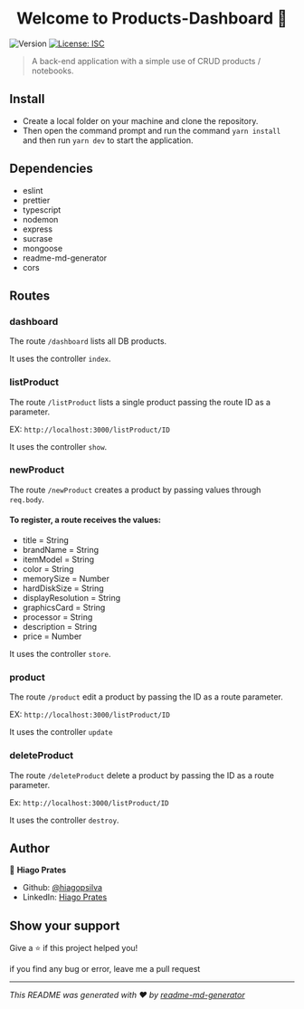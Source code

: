 <h1 align="center">Welcome to Products-Dashboard 👋</h1>
<p>
  <img alt="Version" src="https://img.shields.io/badge/version-1.0.0-blue.svg?cacheSeconds=2592000" />
  <a href="#" target="_blank">
    <img alt="License: ISC" src="https://img.shields.io/badge/License-ISC-yellow.svg" />
  </a>
</p>

> A back-end application with a simple use of CRUD products / notebooks.

## Install

* Create a local folder on your machine and clone the repository.
* Then open the command prompt and run the command ```yarn install``` and then run ```yarn dev``` to start the application.

## Dependencies 
  * eslint
  * prettier
  * typescript
  * nodemon
  * express
  * sucrase
  * mongoose
  * readme-md-generator
  * cors

## Routes

### dashboard 
  The route ```/dashboard``` lists all DB products. 
  
  It uses the controller ```index```.

### listProduct 
  The route ```/listProduct``` lists a single product passing the route ID as a parameter. 
  
  EX: ```http://localhost:3000/listProduct/ID``` 

  It uses the controller ```show```.

### newProduct 
  The route ```/newProduct``` creates a product by passing values ​​through ```req.body```.

  #### To register, a route receives the values:
  * title = String
  * brandName = String
  * itemModel = String
  * color = String
  * memorySize = Number
  * hardDiskSize = String
  * displayResolution = String
  * graphicsCard = String
  * processor = String
  * description = String
  * price = Number
  
  It uses the controller ```store```.

### product
  The route ```/product``` edit a product by passing the ID as a route parameter.
  
  EX:  ```http://localhost:3000/listProduct/ID```

  It uses the controller ```update```

### deleteProduct
  The route ```/deleteProduct``` delete a product by passing the ID as a route parameter.
  
  Ex: ```http://localhost:3000/listProduct/ID```
  
  It uses the controller ```destroy```.

## Author

👤 **Hiago Prates**

* Github: [@hiagopsilva](https://github.com/hiagopsilva)
* LinkedIn: [Hiago Prates](https://www.linkedin.com/in/hiago-prates-04902b132/)

## Show your support

Give a ⭐️ if this project helped you!

if you find any bug or error, leave me a pull request

***
_This README was generated with ❤️ by [readme-md-generator](https://github.com/kefranabg/readme-md-generator)_